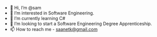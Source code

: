 - 👋 Hi, I’m @sam
- 👀 I’m interested in Software Engineering.
- 🌱 I’m currently learning C#
- 💞️ I’m looking to start a Software Engineering Degree Apprenticeship.
- 📫 How to reach me  - saanetk@gmail.com

<!---
slavishh/slavishh is a ✨ special ✨ repository because its `README.md` (this file) appears on your GitHub profile.
You can click the Preview link to take a look at your changes.
--->
